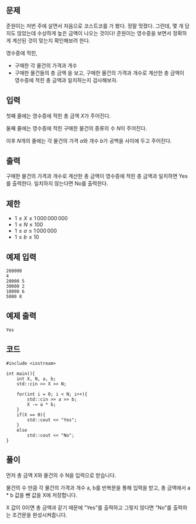 ## 문제 
준원이는 저번 주에 살면서 처음으로 코스트코를 가 봤다. 정말 멋졌다. 그런데, 몇 개 담지도 않았는데 수상하게 높은 금액이 나오는 것이다! 준원이는 영수증을 보면서 정확하게 계산된 것이 맞는지 확인해보려 한다.

영수증에 적힌,

  - 구매한 각 물건의 가격과 개수
  - 구매한 물건들의 총 금액
을 보고, 구매한 물건의 가격과 개수로 계산한 총 금액이 영수증에 적힌 총 금액과 일치하는지 검사해보자.
## 입력
첫째 줄에는 영수증에 적힌 총 금액 $X$가 주어진다.

둘째 줄에는 영수증에 적힌 구매한 물건의 종류의 수 $N$이 주어진다.

이후 $N$개의 줄에는 각 물건의 가격 $a$와 개수 $b$가 공백을 사이에 두고 주어진다.
## 출력
구매한 물건의 가격과 개수로 계산한 총 금액이 영수증에 적힌 총 금액과 일치하면 Yes를 출력한다. 일치하지 않는다면 No를 출력한다.
## 제한
- $1 ≤ X ≤ 1\,000\,000\,000$ 
 
- $1 ≤ N ≤ 100$ 
 
- $1 ≤ a ≤ 1\,000\,000$ 
 
- $1 ≤ b ≤ 10$ 

## 예제 입력 
```
260000
4
20000 5
30000 2
10000 6
5000 8
```

## 예제 출력  
```
Yes
```
## 코드
```
#include <iostream>

int main(){
    int X, N, a, b;
    std::cin >> X >> N;

    for(int i = 0; i < N; i++){
        std::cin >> a >> b;
        X -= a * b;
    }
    if(X == 0){
        std::cout << "Yes";
    }
    else
        std::cout << "No";    
}
```
## 풀이
먼저 총 금액 X와 물건의 수 N을 입력으로 받습니다.

물건의 수 만큼 각 물건의 가격과 개수 a, b를 반복문을 통해 입력을 받고, 총 금액에서 a * b 값을 뺀 값을 X에 저장합니다.

X 값이 0이면 총 금액과 같기 때문에 "Yes"를 출력하고 그렇지 않다면 "No"를 출력하는 조건문을 완성시켜줍니다.
